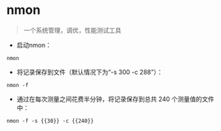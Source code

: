 # nmon

> 一个系统管理，调优，性能测试工具

- 启动nmon：

`nmon`

- 将记录保存到文件（默认情况下为“-s 300 -c 288”）：

`nmon -f`

- 通过在每次测量之间花费半分钟，将记录保存到总共 240 个测量值的文件中：

`nmon -f -s {{30}} -c {{240}}`

[#]: contributors: ([潘潘]，[阿涛]，[玉叶])